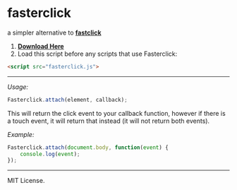 # fasterclick
a simpler alternative to **[fastclick](https://github.com/ftlabs/fastclick)**


1. **[Download Here](https://github.com/jdh11235/fasterclick/releases)**
2. Load this script before any scripts that use Fasterclick:
```html
<script src="fasterclick.js">
```

___

*Usage:*
```javascript
Fasterclick.attach(element, callback);
```

This will return the click event to your callback function, however if there is a touch event, it will return that instead (it will not return both events).

*Example:*
```javascript
Fasterclick.attach(document.body, function(event) {
	console.log(event);
});
```

___

MIT License.
